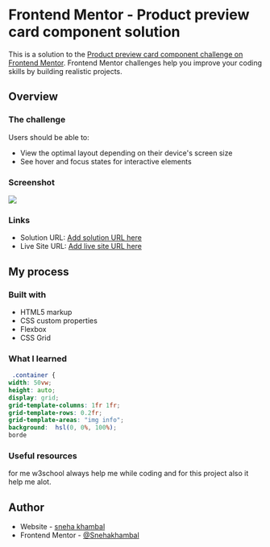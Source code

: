 # Frontend Mentor - Product preview card component solution

This is a solution to the [Product preview card component challenge on Frontend Mentor](https://www.frontendmentor.io/challenges/product-preview-card-component-GO7UmttRfa). Frontend Mentor challenges help you improve your coding skills by building realistic projects. 
 

## Overview

### The challenge

Users should be able to:

- View the optimal layout depending on their device's screen size
- See hover and focus states for interactive elements

### Screenshot

![](./screenshot.jpg)

 
### Links

- Solution URL: [Add solution URL here](https://your-solution-url.com)
- Live Site URL: [Add live site URL here](https://your-live-site-url.com)

## My process

### Built with

-  HTML5 markup
- CSS custom properties
- Flexbox
- CSS Grid
 
 


### What I learned
 
```css
 .container {
width: 50vw;
height: auto; 
display: grid;
grid-template-columns: 1fr 1fr;
grid-template-rows: 0.2fr;
grid-template-areas: "img info";
background:  hsl(0, 0%, 100%);
borde
```
 

 

### Useful resources

for me w3school always help me while coding and for this project also it help me alot.

## Author

- Website - [sneha khambal](https://www.your-site.com)
- Frontend Mentor - [@Snehakhambal](https://www.frontendmentor.io/profile/Snehakhambal)
 

 
